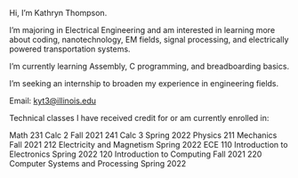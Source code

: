 Hi, I’m Kathryn Thompson.

I’m majoring in Electrical Engineering and am interested in learning more about 
coding, nanotechnology, EM fields, signal processing, and electrically powered 
transportation systems. 

I’m currently learning Assembly, C programming, and breadboarding basics.

I’m seeking an internship to broaden my experience in engineering fields.

Email:   kyt3@illinois.edu



Technical classes I have received credit for or am currently enrolled in:

Math     231 Calc 2                                   Fall    2021
         241 Calc 3                                   Spring  2022
Physics  211 Mechanics                                Fall    2021
         212 Electricity and Magnetism                Spring  2022
ECE      110 Introduction to Electronics              Spring  2022
         120 Introduction to Computing                Fall    2021
         220 Computer Systems and Processing          Spring  2022
